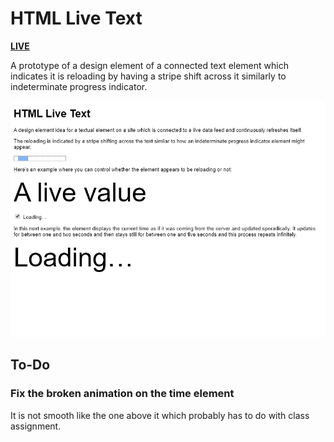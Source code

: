 # HTML Live Text

[**LIVE**](https://tomashubelbauer.github.io/html-live-text)

A prototype of a design element of a connected text element which indicates it
is reloading by having a stripe shift across it similarly to indeterminate
progress indicator.

<!-- Generated using cmd/screencast -->
![](screencast.png)

## To-Do

### Fix the broken animation on the time element

It is not smooth like the one above it which probably has to do with class
assignment.
